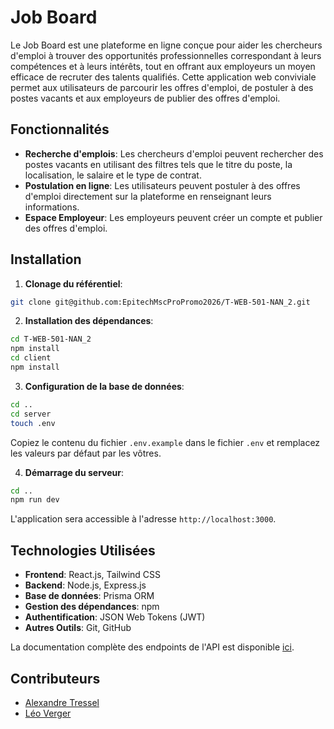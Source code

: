 # Job Board

Le Job Board est une plateforme en ligne conçue pour aider les chercheurs d'emploi à trouver des opportunités professionnelles correspondant à leurs compétences et à leurs intérêts, tout en offrant aux employeurs un moyen efficace de recruter des talents qualifiés. Cette application web conviviale permet aux utilisateurs de parcourir les offres d'emploi, de postuler à des postes vacants et aux employeurs de publier des offres d'emploi.

## Fonctionnalités

- **Recherche d'emplois**: Les chercheurs d'emploi peuvent rechercher des postes vacants en utilisant des filtres tels que le titre du poste, la localisation, le salaire et le type de contrat.
- **Postulation en ligne**: Les utilisateurs peuvent postuler à des offres d'emploi directement sur la plateforme en renseignant leurs informations.
- **Espace Employeur**: Les employeurs peuvent créer un compte et publier des offres d'emploi.

## Installation

1. **Clonage du référentiel**:
```bash
git clone git@github.com:EpitechMscProPromo2026/T-WEB-501-NAN_2.git
```

2. **Installation des dépendances**:
```bash
cd T-WEB-501-NAN_2
npm install
cd client
npm install
```

3. **Configuration de la base de données**:
```bash
cd ..
cd server
touch .env
```
Copiez le contenu du fichier `.env.example` dans le fichier `.env` et remplacez les valeurs par défaut par les vôtres.

4. **Démarrage du serveur**:
```bash
cd ..
npm run dev
```

L'application sera accessible à l'adresse `http://localhost:3000`.

## Technologies Utilisées

- **Frontend**: React.js, Tailwind CSS
- **Backend**: Node.js, Express.js
- **Base de données**: Prisma ORM
- **Gestion des dépendances**: npm
- **Authentification**: JSON Web Tokens (JWT)
- **Autres Outils**: Git, GitHub

La documentation complète des endpoints de l'API est disponible [ici](http://localhost:3001/api-docs/).

## Contributeurs

- [Alexandre Tressel](https://github.com/PikPakPik)
- [Léo Verger](https://github.com/BeoLeo2)